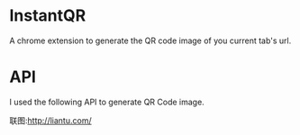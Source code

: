 # InstantQR
A chrome extension to generate the QR code image of you current tab's url.

# API
I used the following API to generate QR Code image.

联图:http://liantu.com/
